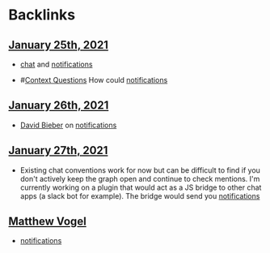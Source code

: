 
# Backlinks
## [January 25th, 2021](<January 25th, 2021.md>)
- [chat](<chat.md>) and [notifications](<notifications.md>)

- #[Context Questions](<Context Questions.md>) How could [notifications](<notifications.md>)

## [January 26th, 2021](<January 26th, 2021.md>)
- [David Bieber](<David Bieber.md>) on [notifications](<notifications.md>)

## [January 27th, 2021](<January 27th, 2021.md>)
- Existing chat conventions work for now but can be difficult to find if you don't actively keep the graph open and continue to check mentions. I'm currently working on a plugin that would act as a JS bridge to other chat apps (a slack bot for example). The bridge would send you [notifications](<notifications.md>)

## [Matthew Vogel](<Matthew Vogel.md>)
- [notifications](<notifications.md>)

